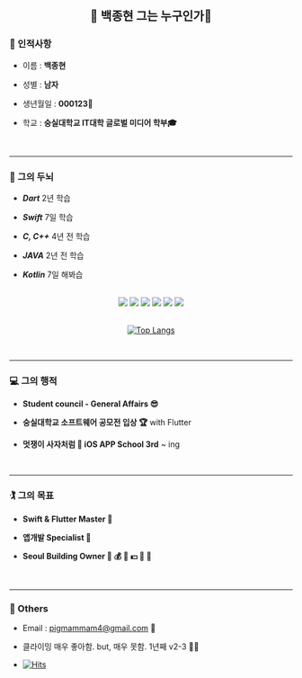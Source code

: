 
<div align="center">

## 🦀 백종현 그는 누구인가🦀

</div>

### 🥸 인적사항 

- 이름 : ****백종현****

- 성별 : ****남자****

- 생년월일 : ****000123🎂****

- 학교 : ****숭실대학교 IT대학 글로벌 미디어 학부🎓****
<br/>


---

### 🧠 그의 두뇌 

- ***Dart*** 2년 학습 

- ***Swift*** 7일 학습

- ***C, C++*** 4년 전 학습

- ***JAVA*** 2년 전 학습

- ***Kotlin*** 7일 해봐습

</br>
<div align="center">

<img src="https://img.shields.io/badge/dart-0175C2?style=for-the-badge&logo=Dart&logoColor=white">
<img src="https://img.shields.io/badge/Swift-F05138?style=for-the-badge&logo=Swift&logoColor=white">
<img src="https://img.shields.io/badge/c-a8b9cc?style=for-the-badge&logo=C&logoColor=white">
<img src="https://img.shields.io/badge/c++-00599C?style=for-the-badge&logo=Cplusplus&logoColor=white">
<img src="https://img.shields.io/badge/java-007396?style=for-the-badge&logo=java&logoColor=white">
<img src="https://img.shields.io/badge/Kotlin-7F52FF?style=for-the-badge&logo=Kotlin&logoColor=white">


<br/>
<br/>


[![Top Langs](https://github-readme-stats.vercel.app/api/top-langs/?username=jonghyunBaik&layout=compact)](https://github.com/anuraghazra/github-readme-stats)

</div>
<br/>

---

### 💻  그의 행적 

- ****Student council - General Affairs 😎****

- ****숭실대학교 소프트웨어 공모전 입상 🏆**** with Flutter

- ****멋쟁이 사자처럼 🦁 iOS APP School 3rd**** ~ ing

<br/>

---

### 🏌️ 그의 목표

- ****Swift & Flutter Master 🥸****

- ****앱개발 Specialist 💪****

- ****Seoul Building Owner 🏢 💰 🏢 💵 🏢 🤑****

<br/>

---

### 🤔 Others

- Email : pigmammam4@gmail.com 📧

- 클라이밍 매우 좋아함. but, 매우 못함. 1년째 v2-3 
🧗‍♀️
- [![Hits](https://hits.seeyoufarm.com/api/count/incr/badge.svg?url=https%3A%2F%2Fgithub.com%2FjonghyunBaik%2Fhit-counter)](https://hits.seeyoufarm.com)                    
